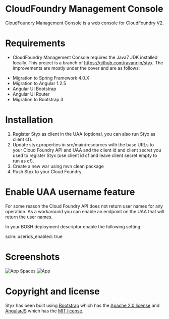 # CloudFoundry Management Console

CloudFoundry Management Console is a web console for CloudFoundry V2.

# Requirements

* CloudFoundry Management Console requires the Java7 JDK installed locally. This project is a branch of https://github.com/ravanrijn/styx. The improvements are mostly under the cover 
and are as follows:

- Migration to Spring Framework 4.0.X
- Migration to Angular 1.2.5
- Angular UI Bootstrap
- Angular UI Router
- Migration to Bootstrap 3

# Installation

1. Register Styx as client in the UAA (optional, you can also run Styx as client cf).
2. Update styx.properties in src/main/resources with the base URLs to your Cloud Foundry API and UAA and the client id
   and client secret you used to register Styx (use client id cf and leave client secret empty to run as cf).
3. Create a new war using mvn clean package
4. Push Styx to your Cloud Foundry

# Enable UAA username feature

For some reason the Cloud Foundry API does not return user names for any operation. As a workaround you can enable
an endpoint on the UAA that will return the user names.

In your BOSH deployment descriptor enable the following setting:

scim:
    userids_enabled: true

# Screenshots

![App Spaces](https://github.com/jhiemer/cfc/blob/master/app-spaces.png)
![App](https://github.com/jhiemer/cfc/blob/master/application-details.png)

# Copyright and license

Styx has been built using [Bootstrap](http://getbootstrap.com/) which has the
[Apache 2.0 license](https://github.com/twbs/bootstrap/blob/master/LICENSE)
and [AngularJS](http://angularjs.org/) which has the
[MIT license](https://github.com/angular/angular.js/blob/master/LICENSE).




